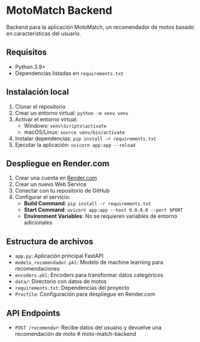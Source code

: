 # MotoMatch Backend

Backend para la aplicación MotoMatch, un recomendador de motos basado en características del usuario.

## Requisitos

- Python 3.9+
- Dependencias listadas en `requirements.txt`

## Instalación local

1. Clonar el repositorio
2. Crear un entorno virtual: `python -m venv venv`
3. Activar el entorno virtual:
   - Windows: `venv\Scripts\activate`
   - macOS/Linux: `source venv/bin/activate`
4. Instalar dependencias: `pip install -r requirements.txt`
5. Ejecutar la aplicación: `uvicorn app:app --reload`

## Despliegue en Render.com

1. Crear una cuenta en [Render.com](https://render.com)
2. Crear un nuevo Web Service
3. Conectar con tu repositorio de GitHub
4. Configurar el servicio:
   - **Build Command**: `pip install -r requirements.txt`
   - **Start Command**: `uvicorn app:app --host 0.0.0.0 --port $PORT`
   - **Environment Variables**: No se requieren variables de entorno adicionales

## Estructura de archivos

- `app.py`: Aplicación principal FastAPI
- `modelo_recomendador.pkl`: Modelo de machine learning para recomendaciones
- `encoders.pkl`: Encoders para transformar datos categóricos
- `data/`: Directorio con datos de motos
- `requirements.txt`: Dependencias del proyecto
- `Procfile`: Configuración para despliegue en Render.com

## API Endpoints

- `POST /recomendar`: Recibe datos del usuario y devuelve una recomendación de moto # moto-match-backend
